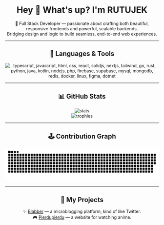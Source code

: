<h1 align="center">Hey 👋 What's up? I'm RUTUJEK</h1>

<p align="center">
  🔧 Full Stack Developer — passionate about crafting both beautiful, responsive frontends and powerful, scalable backends. <br/>
  Bridging design and logic to build seamless, end-to-end web experiences.
</p>

---

<h2 align="center">🚀 Languages & Tools</h2>

<div align="center">
  <img src="https://skillicons.dev/icons?i=ts,js,html,css,react,solidjs,nextjs,tailwind,go,rust,python,java,kotlin,nodejs,php,firebase,supabase,mysql,mongodb,redis,docker,linux,figma,dotnet" height="150" alt="typescript, javascript, html, css, react, solidjs, nextjs, tailwind, go, rust, python, java, kotlin, nodejs, php, firebase, supabase, mysql, mongodb, redis, docker, linux, figma, dotnet" />
</div>

---

<h2 align="center">📊 GitHub Stats</h2>

<div align="center">
  <img src="https://github-readme-stats.vercel.app/api?username=RUTUJEKWIELKI&show_icons=true&theme=dracula" height="160" alt="stats" />
</div>

<div align="center">
  <img src="https://github-profile-trophy.vercel.app/?username=RUTUJEKWIELKI&theme=dracula&column=4&margin-w=10&margin-h=10" height="130" alt="trophies" />
</div>

---

<h2 align="center">🕹️ Contribution Graph</h2>

<div align="center">
  <img src="https://raw.githubusercontent.com/RUTUJEKWIELKI/RUTUJEKWIELKI/main/github-user-contribution.svg" alt="contribution graph" />
</div>

---

<h2 align="center">🔗 My Projects</h2>

<p align="center">
  ✨ <a href="https://blabber-zeta.vercel.app/">Blabber</a> — a microblogging platform, kind of like Twitter. <br/>
  🎮 <a href="https://pierdupierdu.vercel.app/">Pierdupierdu</a> — a website for watching anime.
</p>
